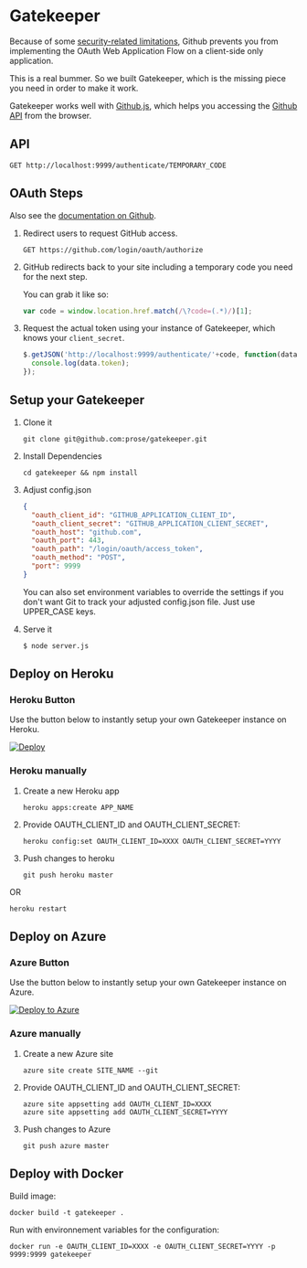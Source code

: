 Gatekeeper
==========

Because of some [security-related limitations](http://blog.vjeux.com/2012/javascript/github-oauth-login-browser-side.html), Github prevents you from implementing the OAuth Web Application Flow on a client-side only application.

This is a real bummer. So we built Gatekeeper, which is the missing piece you need in order to make it work.

Gatekeeper works well with [Github.js](http://github.com/michael/github), which helps you accessing the [Github API](http://developer.github.com/v3/) from the browser.

## API

```
GET http://localhost:9999/authenticate/TEMPORARY_CODE
```

## OAuth Steps

Also see the [documentation on Github](http://developer.github.com/v3/oauth/).

1. Redirect users to request GitHub access.

   ```
   GET https://github.com/login/oauth/authorize
   ```

2. GitHub redirects back to your site including a temporary code you need for the next step.

   You can grab it like so:

   ```js
   var code = window.location.href.match(/\?code=(.*)/)[1];
   ```

3. Request the actual token using your instance of Gatekeeper, which knows your `client_secret`.

   ```js
   $.getJSON('http://localhost:9999/authenticate/'+code, function(data) {
     console.log(data.token);
   });
   ```

## Setup your Gatekeeper

1. Clone it

    ```
    git clone git@github.com:prose/gatekeeper.git
    ```

2. Install Dependencies

    ```
    cd gatekeeper && npm install
    ```

3. Adjust config.json

   ```json
   {
     "oauth_client_id": "GITHUB_APPLICATION_CLIENT_ID",
     "oauth_client_secret": "GITHUB_APPLICATION_CLIENT_SECRET",
     "oauth_host": "github.com",
     "oauth_port": 443,
     "oauth_path": "/login/oauth/access_token",
     "oauth_method": "POST",
     "port": 9999
   }
   ```

   You can also set environment variables to override the settings if you don't want Git to track your adjusted config.json file. Just use UPPER_CASE keys.

4. Serve it

   ```
   $ node server.js
   ```

## Deploy on Heroku

### Heroku Button

Use the button below to instantly setup your own Gatekeeper instance on Heroku.

[![Deploy](https://www.herokucdn.com/deploy/button.png)](https://heroku.com/deploy)

### Heroku manually

1. Create a new Heroku app

   ```
   heroku apps:create APP_NAME
   ```

3. Provide OAUTH_CLIENT_ID and OAUTH_CLIENT_SECRET:

   ```
   heroku config:set OAUTH_CLIENT_ID=XXXX OAUTH_CLIENT_SECRET=YYYY
   ```

4. Push changes to heroku

   ```
   git push heroku master
   ```
OR

   ```
   heroku restart
   ```

## Deploy on Azure

### Azure Button

Use the button below to instantly setup your own Gatekeeper instance on Azure.

[![Deploy to Azure](http://azuredeploy.net/deploybutton.png)](https://azuredeploy.net/)

### Azure manually

1. Create a new Azure site

   ```
   azure site create SITE_NAME --git
   ```

2. Provide OAUTH_CLIENT_ID and OAUTH_CLIENT_SECRET:

   ```
   azure site appsetting add OAUTH_CLIENT_ID=XXXX
   azure site appsetting add OAUTH_CLIENT_SECRET=YYYY
   ```

3. Push changes to Azure

   ```
   git push azure master
   ```

## Deploy with Docker

Build image:

    docker build -t gatekeeper .

Run with environnement variables for the configuration:

    docker run -e OAUTH_CLIENT_ID=XXXX -e OAUTH_CLIENT_SECRET=YYYY -p 9999:9999 gatekeeper
